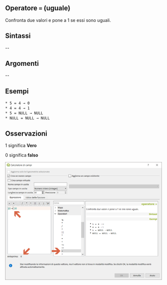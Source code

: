 ## Operatore `=` (uguale)

Confronta due valori e pone a 1 se essi sono uguali.

## Sintassi

--

## Argomenti
--
## Esempi
```
* 5 = 4 → 0
* 4 = 4 → 1
* 5 = NULL → NULL
* NULL = NULL → NULL
```

## Osservazioni

1 significa **Vero**

0 significa **falso**

<img src="/img/operatori/uguale1.png">